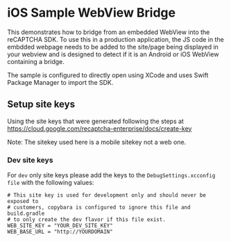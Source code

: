 # iOS Sample WebView Bridge

This demonstrates how to bridge from an embedded WebView into the reCAPTCHA SDK.  To use this in a production application, the JS code in the embdded webpage needs to be added to the site/page being displayed in your webview and is designed to detect if it is an Android or iOS WebView containing a bridge.

The sample is configured to directly open using XCode and uses Swift Package Manager to import the SDK.


## Setup site keys

Using the site keys that were generated following the steps at
https://cloud.google.com/recaptcha-enterprise/docs/create-key

Note: The sitekey used here is a mobile sitekey not a web one.

### Dev site keys

For `dev` only site keys please add the keys to the `DebugSettings.xcconfig
file` with the following values:

```
# This site key is used for development only and should never be exposed to
# customers, copybara is configured to ignore this file and build.gradle
# to only create the dev flavor if this file exist.
WEB_SITE_KEY = "YOUR_DEV_SITE_KEY"
WEB_BASE_URL = "http://YOURDOMAIN"
```
